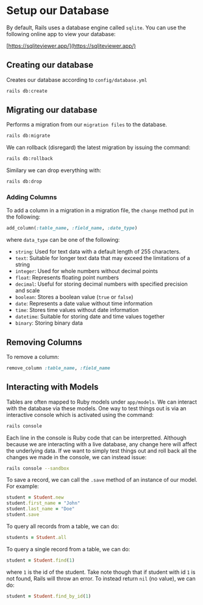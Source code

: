 # Setup our Database

By default, Rails uses a database engine called `sqlite`. You can use the following online app to view your database:

[https://sqliteviewer.app/](https://sqliteviewer.app/)

## Creating our database

Creates our database according to `config/database.yml`

```bash
rails db:create
```

## Migrating our database

Performs a migration from our `migration files` to the database.

```bash
rails db:migrate
```

We can rollback (disregard) the latest migration by issuing the command:

```bash
rails db:rollback
```

Similary we can drop everything with:

```bash
rails db:drop
```

### Adding Columns

To add a column in a migration in a migration file, the `change` method put in the following:

```ruby
add_column(:table_name, :field_name, :date_type)
```

where `data_type` can be one of the following:

* `string`: Used for text data with a default length of 255 characters.
* `text`: Suitable for longer text data that may exceed the limitations of a string
* `integer`: Used for whole numbers without decimal points
* `float`: Represents floating point numbers
* `decimal`: Useful for storing decimal numbers with specified precision and scale
* `boolean`: Stores a boolean value (`true` or `false`)
* `date`: Represents a date value without time information
* `time`: Stores time values without date information
* `datetime`: Suitable for storing date and time values together
* `binary`: Storing binary data

## Removing Columns

To remove a column:

```ruby
remove_column :table_name, :field_name
```

## Interacting with Models

Tables are often mapped to Ruby models under `app/models`. We can interact with the database via these models. One way to test things out is via an interactive console which is activated using the command:

```bash
rails console
```

Each line in the console is Ruby code that can be interpretted. Although because we are interacting with a live database, any change here will affect the underlying data. If we want to simply test things out and roll back all the changes we made in the console, we can instead issue:

```bash
rails console --sandbox
```

To save a record, we can call the `.save` method of an instance of our model. For example:

```ruby
student = Student.new
student.first_name = "John"
student.last_name = "Doe"
student.save
```

To query all records from a table, we can do:

```ruby
students = Student.all
```

To query a single record from a table, we can do:

```ruby
student = Student.find(1)
```

where `1` is the id of the student. Take note though that if student with id `1` is not found, Rails will throw an error. To instead return `nil` (no value), we can do:

```ruby
student = Student.find_by_id(1)
```
